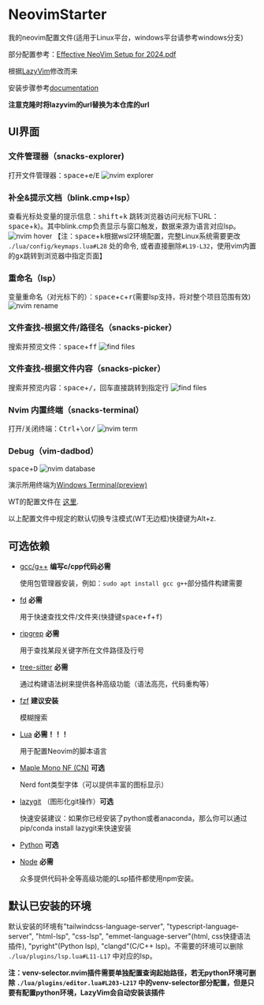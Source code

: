 # NeovimStarter

我的neovim配置文件(适用于Linux平台，windows平台请参考windows分支)

部分配置参考：[Effective NeoVim Setup for 2024.pdf](https://cdn.jsdelivr.net/gh/wit-l/static_resources@latest/pdf/Effective%20NeoVim%20Setup%20for%202024.pdf)

根据[LazyVim](https://github.com/LazyVim/starter.git)修改而来

安装步骤参考[documentation](https://lazyvim.github.io/installation)

**注意克隆时将lazyvim的url替换为本仓库的url**

## UI界面

### 文件管理器（snacks-explorer)

打开文件管理器：<kbd>space</kbd>+<kbd>e</kbd>/<kbd>E</kbd>
![nvim explorer](https://cdn.jsdelivr.net/gh/wit-l/filebed@main/images/17590250453161759025045064.png)

### 补全&提示文档（blink.cmp+lsp）

查看光标处变量的提示信息：<kbd>shift</kbd>+<kbd>k</kbd>
跳转浏览器访问光标下URL：<kbd>space</kbd>+<kbd>k</kbd>)。其中blink.cmp负责显示与窗口触发，数据来源为语言对应lsp。
![nvim hover](https://cdn.jsdelivr.net/gh/wit-l/filebed@main/images/17267351508081726735150586.png)
【注：<kbd>space</kbd>+<kbd>k</kbd>根据wsl2环境配置，完整Linux系统需要更改 `./lua/config/keymaps.lua#L28` 处的命令, 或者直接删除`#L19-L32`，使用vim内置的<kbd>gx</kbd>跳转到浏览器中指定页面】

### 重命名（lsp）

变量重命名（对光标下的）：<kbd>space</kbd>+<kbd>c</kbd>+<kbd>r</kbd>(需要lsp支持，将对整个项目范围有效)
![nvim rename](https://cdn.jsdelivr.net/gh/wit-l/static_resources@latest/images/pic/nvim-hover-2.png)

### 文件查找-根据文件/路径名（snacks-picker）

搜索并预览文件：<kbd>space</kbd>+<kbd>f</kbd><kbd>f</kbd>
![find files](https://cdn.jsdelivr.net/gh/wit-l/filebed@main/images/17590253743121759025373411.png)

### 文件查找-根据文件内容（snacks-picker）

搜索并预览内容：<kbd>space</kbd>+<kbd>/</kbd>，回车直接跳转到指定行
![find files](https://cdn.jsdelivr.net/gh/wit-l/filebed@main/images/17590271943101759027193496.png)

### Nvim 内置终端（snacks-terminal）

打开/关闭终端：<kbd>Ctrl</kbd>+<kbd>\\</kbd>or<kbd>/</kbd>
![nvim term](https://cdn.jsdelivr.net/gh/wit-l/filebed@main/images/17590254603111759025460023.png)

### Debug（vim-dadbod）

<kbd>space</kbd>+<kbd>D</kbd>
![nvim database](https://cdn.jsdelivr.net/gh/wit-l/static_resources@latest/images/pic/nvim-database.png)

演示所用终端为[Windows Terminal(preview)](https://github.com/microsoft/terminal)

WT的配置文件在 [这里](https://github.com/WittyCo/Dotfiles/blob/main/windows/WindowsTerminal/settings.json).

以上配置文件中规定的默认切换专注模式(WT无边框)快捷键为Alt+z.

## 可选依赖

- [gcc/g++](https://gcc.gnu.org/) **编写c/cpp代码必需**

  使用包管理器安装，例如：`sudo apt install gcc g++`部分插件构建需要

- [fd](https://github.com/sharkdp/fd) **必需**

  用于快速查找文件/文件夹(快捷键<kbd>space</kbd>+<kbd>f</kbd>+<kbd>f</kbd>)

- [ripgrep](https://github.com/BurntSushi/ripgrep) **必需**

  用于查找某段关键字所在文件路径及行号

- [tree-sitter](https://github.com/tree-sitter/tree-sitter) **必需**

  通过构建语法树来提供各种高级功能（语法高亮，代码重构等）

- [fzf](https://github.com/junegunn/fzf) **建议安装**

  模糊搜索

- [Lua](https://github.com/DevelopersCommunity/cmake-lua) **必需！！！**

  用于配置Neovim的脚本语言

- [Maple Mono NF (CN)](https://github.com/subframe7536/maple-font) **可选**

  Nerd font类型字体（可以提供丰富的图标显示）

- [lazygit](https://github.com/jesseduffield/lazygit) （图形化git操作）**可选**

  快速安装建议：如果你已经安装了python或者anaconda，那么你可以通过pip/conda install lazygit来快速安装

- [Python](https://www.python.org/) **可选**

- [Node](https://nodejs.org/) **必需**

  众多提供代码补全等高级功能的Lsp插件都使用npm安装。

## 默认已安装的环境

默认安装的环境有"tailwindcss-language-server", "typescript-language-server", "html-lsp", "css-lsp", "emmet-language-server"(html, css快捷语法插件), "pyright"(Python lsp), "clangd"(C/C++ lsp)。不需要的环境可以删除 `./lua/plugins/lsp.lua#L11-L17` 中对应的lsp。

**注：venv-selector.nvim插件需要单独配置查询起始路径，若无python环境可删除 `./lua/plugins/editor.lua#L203-L217` 中的venv-selector部分配置，但是只要有配置python环境，LazyVim会自动安装该插件**
